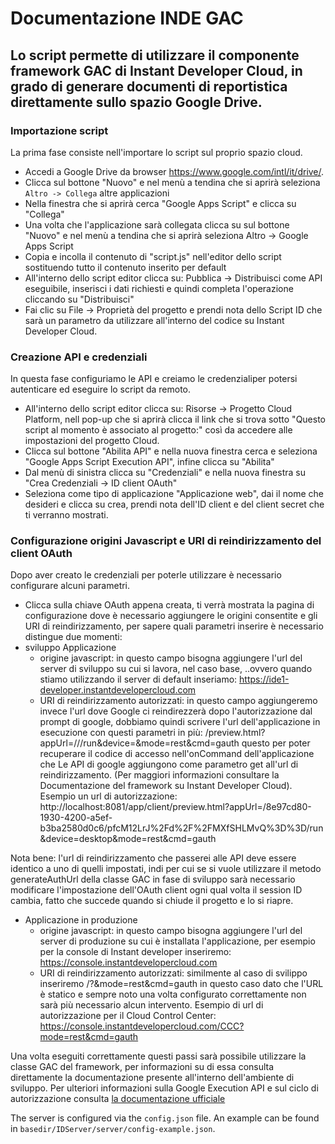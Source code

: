 Documentazione INDE GAC
================================


Lo script permette di utilizzare il componente framework GAC di Instant Developer Cloud, in grado di generare documenti di reportistica direttamente sullo spazio Google Drive.
----------------
### Importazione script
La prima fase consiste nell'importare lo script sul proprio spazio cloud.
* Accedi a Google Drive da browser https://www.google.com/intl/it/drive/.
* Clicca sul bottone "Nuovo" e nel menù a tendina che si aprirà seleziona `Altro -> Collega` altre applicazioni
* Nella finestra che si aprirà cerca "Google Apps Script" e clicca su "Collega"
* Una volta che l'applicazione sarà collegata clicca su sul bottone "Nuovo" e nel menù a tendina che si aprirà seleziona Altro -> Google Apps Script
* Copia e incolla il contenuto di "script.js" nell'editor dello script sostituendo tutto il contenuto inserito per default
* All'interno dello script editor clicca su: Pubblica -> Distribuisci come API eseguibile, inserisci i dati richiesti e quindi completa l'operazione cliccando su "Distribuisci"
* Fai clic su File -> Proprietà del progetto e prendi nota dello Script ID che sarà un parametro da utilizzare all'interno del codice su Instant Developer Cloud.

### Creazione API e credenziali
In questa fase configuriamo le API e creiamo le credenzialiper potersi autenticare ed eseguire lo script da remoto.
* All'interno dello script editor clicca su: Risorse -> Progetto Cloud Platform, nell pop-up che si aprirà clicca il link che si trova sotto "Questo script al momento è associato al progetto:" così da accedere alle impostazioni del progetto Cloud.
* Clicca sul bottone "Abilita API" e nella nuova finestra cerca e seleziona "Google Apps Script Execution API", infine clicca su "Abilita"
* Dal menù di sinistra clicca su "Credenziali" e nella nuova finestra su "Crea Credenziali -> ID client OAuth"
* Seleziona come tipo di applicazione "Applicazione web", dai il nome che desideri e clicca su crea, prendi nota dell'ID client e del client secret che ti verranno mostrati.

### Configurazione origini Javascript e URI di reindirizzamento del client OAuth
Dopo aver creato le credenziali per poterle utilizzare è necessario configurare alcuni parametri.
* Clicca sulla chiave OAuth appena creata, ti verrà mostrata la pagina di configurazione dove è necessario aggiungere le origini consentite e gli URI di reindirizzamento, per sapere quali parametri inserire è necessario distingue due momenti: 
* sviluppo Applicazione
  * origine javascript: in questo campo bisogna aggiungere l'url del server di sviluppo su cui si lavora, nel caso base,       ..ovvero quando stiamo utilizzando il server di default inseriamo: https://ide1-developer.instantdevelopercloud.com
  * URI di reindirizzamento autorizzati: in questo campo aggiungeremo invece l'url dove Google ci reindirezzerà dopo l'autorizzazione dal prompt di google, dobbiamo quindi scrivere l'url dell'applicazione in esecuzione con questi parametri in più:
  <url server>/preview.html?appUrl=/<session ID>/<App ID>/run&device=<device>&mode=rest&cmd=gauth 
  questo per poter recuperare il codice di accesso nell'onCommand dell'applicazione che Le API di google aggiungono come parametro get all'url di reindirizzamento. (Per maggiori informazioni consultare la Documentazione del framework su Instant Developer Cloud).
  Esempio un url di autorizzazione:
  http://localhost:8081/app/client/preview.html?appUrl=/8e97cd80-1930-4200-a5ef-b3ba2580d0c6/pfcM12LrJ%2Fd%2F%2FMXfSHLMvQ%3D%3D/run&device=desktop&mode=rest&cmd=gauth

Nota bene: l'url di reindirizzamento che passerei alle API deve essere identico a uno di quelli impostati, indi per cui se si vuole utilizzare il metodo generateAuthUrl della classe GAC in fase di sviluppo sarà necessario modificare l'impostazione dell'OAuth client ogni qual volta il session ID cambia, fatto che succede quando si chiude il progetto e lo si riapre.

* Applicazione in produzione
  * origine javascript: in questo campo bisogna aggiungere l'url del server di produzione su cui è installata l'applicazione, per esempio per la console di Instant developer inseriremo: https://console.instantdevelopercloud.com
  * URI di reindirizzamento autorizzati: similmente al caso di svilippo inseriremo
  <url applicazione>/<nome app>?&mode=rest&cmd=gauth
  in questo caso dato che l'URL è statico e sempre noto una volta configurato correttamente non sarà più necessario alcun intervento.
  Esempio di url di autorizzazione per il Cloud Control Center:
  https://console.instantdevelopercloud.com/CCC?mode=rest&cmd=gauth

Una volta eseguiti correttamente questi passi sarà possibile utilizzare la classe GAC del framework, per informazioni su di essa consulta direttamente la documentazione presente all'interno dell'ambiente di sviluppo.
Per ulteriori informazioni sulla Google Execution API  e sul ciclo di autorizzazione consulta [la documentazione ufficiale](https://developers.google.com/apps-script/guides/rest/api)








The server is configured via the `config.json` file. An example can be found in `basedir/IDServer/server/config-example.json`.


